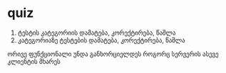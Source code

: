 # quiz

1. ტესტის კატეგორიის დამატება, კორექტირება, წაშლა
2. კატეგორიაზე ტესტების დამატება, კორექტირება, წაშლა

ორივე ფუნქციონალი უნდა განხორციელდეს როგორც სერვერის ასევე კლიენტის მხარეს
